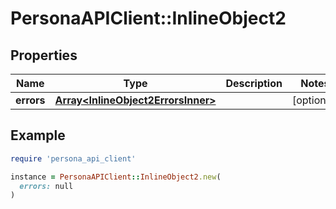 # PersonaAPIClient::InlineObject2

## Properties

| Name | Type | Description | Notes |
| ---- | ---- | ----------- | ----- |
| **errors** | [**Array&lt;InlineObject2ErrorsInner&gt;**](InlineObject2ErrorsInner.md) |  | [optional] |

## Example

```ruby
require 'persona_api_client'

instance = PersonaAPIClient::InlineObject2.new(
  errors: null
)
```

